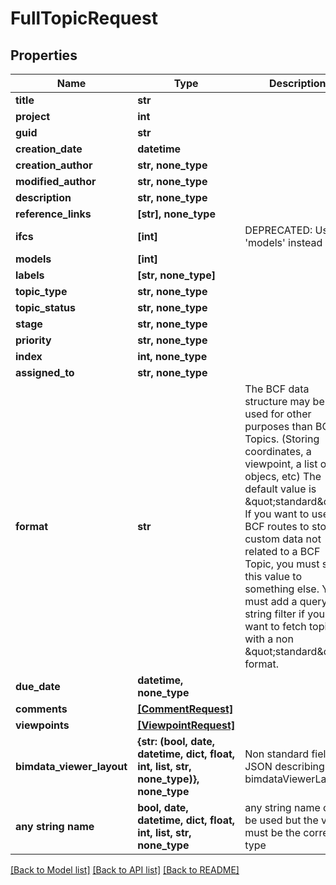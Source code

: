 # FullTopicRequest


## Properties
Name | Type | Description | Notes
------------ | ------------- | ------------- | -------------
**title** | **str** |  | 
**project** | **int** |  | 
**guid** | **str** |  | [optional] 
**creation_date** | **datetime** |  | [optional] 
**creation_author** | **str, none_type** |  | [optional] 
**modified_author** | **str, none_type** |  | [optional] 
**description** | **str, none_type** |  | [optional] 
**reference_links** | **[str], none_type** |  | [optional] 
**ifcs** | **[int]** | DEPRECATED: Use &#39;models&#39; instead | [optional] 
**models** | **[int]** |  | [optional] 
**labels** | **[str, none_type]** |  | [optional] 
**topic_type** | **str, none_type** |  | [optional] 
**topic_status** | **str, none_type** |  | [optional] 
**stage** | **str, none_type** |  | [optional] 
**priority** | **str, none_type** |  | [optional] 
**index** | **int, none_type** |  | [optional] 
**assigned_to** | **str, none_type** |  | [optional] 
**format** | **str** |          The BCF data structure may be used for other purposes than BCF Topics. (Storing coordinates, a viewpoint, a list of objecs, etc)         The default value is \&quot;standard\&quot;.         If you want to use the BCF routes to store custom data not related to a BCF Topic, you must set this value to something else.         You must add a query string filter if you want to fetch topics with a non \&quot;standard\&quot; format.          | [optional] 
**due_date** | **datetime, none_type** |  | [optional] 
**comments** | [**[CommentRequest]**](CommentRequest.md) |  | [optional] 
**viewpoints** | [**[ViewpointRequest]**](ViewpointRequest.md) |  | [optional] 
**bimdata_viewer_layout** | **{str: (bool, date, datetime, dict, float, int, list, str, none_type)}, none_type** | Non standard field. JSON describing bimdataViewerLayout. | [optional] 
**any string name** | **bool, date, datetime, dict, float, int, list, str, none_type** | any string name can be used but the value must be the correct type | [optional]

[[Back to Model list]](../README.md#documentation-for-models) [[Back to API list]](../README.md#documentation-for-api-endpoints) [[Back to README]](../README.md)


